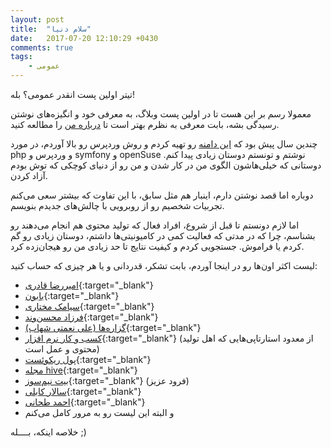 ```yaml
---
layout: post
title:  "سلام دنیا"
date:   2017-07-20 12:10:29 +0430
comments: true
tags:
    - عمومی
---
```

تیتر اولین پست انقدر عمومی؟ بله!

معمولا رسم بر این هست تا در اولین پست وبلاگ، به معرفی خود و انگیزه‌های نوشتن رسیدگی بشه، بابت معرفی به نظرم بهتر است تا [درباره من](/about) را مطالعه کنید.

چندین سال پیش بود که [این دامنه](http://moshtaghi.ir) رو تهیه کردم و روش وردپرس رو بالا آوردم، در مورد php و وردپرس و symfony و openSuse نوشتم و تونستم دوستان زیادی پیدا کنم. دوستانی که خیلی‌هاشون الگوی من در کار شدن و من رو از دنیای کوچکی که توش بودم آزاد کردن.

دوباره اما قصد نوشتن دارم، اینبار هم مثل سابق، با این تفاوت که بیشتر سعی می‌کنم تجربیات شخصیم رو از روبرویی با چالش‌های جدیدم بنویسم.

اما لازم دونستم تا قبل از شروع، افراد فعال که تولید محتوی هم انجام می‌دهند رو بشناسم، چرا که  در مدتی که فعالیت کمی در کامیونیتی‌ها داشتم، دوستان زیادی رو گم کردم یا فراموش. جستجویی کردم و کیفیت نتایج تا حد زیادی من رو هیجان‌زده کرد.

لیست اکثر اون‌ها رو در اینجا آوردم، بابت تشکر، قدردانی و یا هر چیزی که حساب کنید:

- [امیررضا قادری](http://amirrezaghaderi.ir/){:target="_blank"}
- [بابون](http://baboon.ir/){:target="_blank"}
- [سیامک مختاری](https://siamak.us/blog/){:target="_blank"}
- [فرزاد محسن‌وند](http://farzaad.me/){:target="_blank"}
- [گزاره‌ها (علی نعمتی شهاب)](http://gozareha.com/){:target="_blank"}
- [کسب و کار نرم افزار](http://www.businessofsoftware.ir/){:target="_blank"} (از معدود استارتاپی‌هایی که اهل تولید محتوی و عمل است)
- [پول ریکوئست](http://pullrequest.ir/){:target="_blank"}
- [مجله hive](https://hive.ir/){:target="_blank"}
- [بیت نیم‌سوز](http://fzero.rubi.gd/){:target="_blank"} (فرود عزیز)
- [سالار کابلی](https://sallar.me/farsi/){:target="_blank"}
- [احمد طحانی](https://atahani.com/){:target="_blank"}
- و البته این لیست رو به مرور کامل می‌کنم


خلاصه اینکه، بــــله ;)
